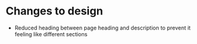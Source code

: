 # Changes to design
- Reduced heading between page heading and description to prevent it feeling like different sections
